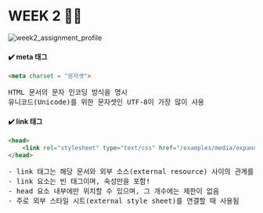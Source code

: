 # WEEK 2 📓📎

![week2_assignment_profile](https://user-images.githubusercontent.com/72497599/114055178-7bef5e80-98cb-11eb-9349-9d26c65a09f2.png)


<h4> ✔️ meta 태그 </h4>

```html
<meta charset = "문자셋">
```
<pre>
HTML 문서의 문자 인코딩 방식을 명시
유니코드(Unicode)를 위한 문자셋인 UTF-8이 가장 많이 사용
</pre>

<h4> ✔️ link 태그 </h4>

```html
<head>
    <link rel="stylesheet" type="text/css" href="/examples/media/expand_style.css">
</head>
```

<pre>
- link 태그는 해당 문서와 외부 소스(external resource) 사이의 관계를 정의할 때 사용
- link 요소는 빈 태그이며, 속성만을 포함!
- head 요소 내부에만 위치할 수 있으며, 그 개수에는 제한이 없음
- 주로 외부 스타일 시트(external style sheet)를 연결할 때 사용됨
</pre>
